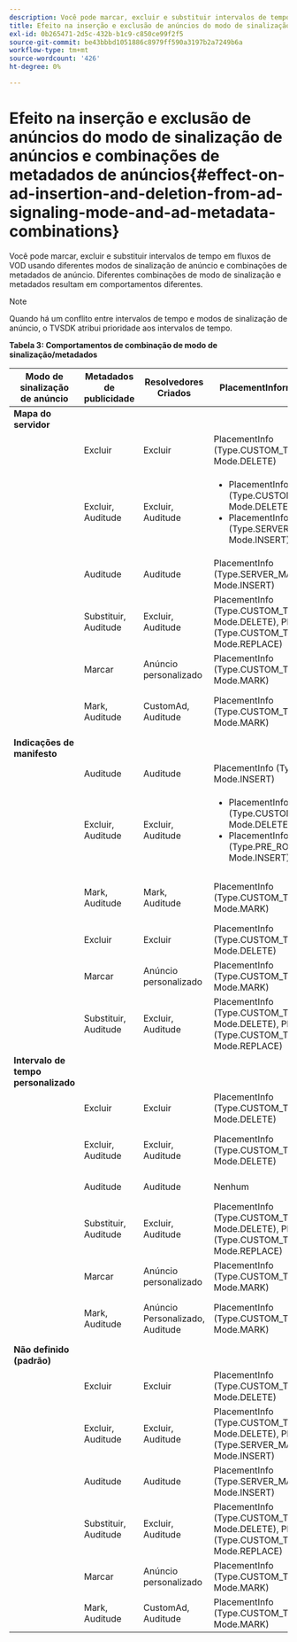 ```yaml
---
description: Você pode marcar, excluir e substituir intervalos de tempo em fluxos de VOD usando diferentes modos de sinalização de anúncio e combinações de metadados de anúncio. Diferentes combinações de modo de sinalização e metadados resultam em comportamentos diferentes.
title: Efeito na inserção e exclusão de anúncios do modo de sinalização de anúncios e combinações de metadados de anúncios
exl-id: 0b265471-2d5c-432b-b1c9-c850ce99f2f5
source-git-commit: be43bbbd1051886c8979ff590a3197b2a7249b6a
workflow-type: tm+mt
source-wordcount: '426'
ht-degree: 0%

---
```


# Efeito na inserção e exclusão de anúncios do modo de sinalização de anúncios e combinações de metadados de anúncios{#effect-on-ad-insertion-and-deletion-from-ad-signaling-mode-and-ad-metadata-combinations}

Você pode marcar, excluir e substituir intervalos de tempo em fluxos de VOD usando diferentes modos de sinalização de anúncio e combinações de metadados de anúncio. Diferentes combinações de modo de sinalização e metadados resultam em comportamentos diferentes.

>[!NOTE]
>
>Quando há um conflito entre intervalos de tempo e modos de sinalização de anúncio, o TVSDK atribui prioridade aos intervalos de tempo.

**Tabela 3: Comportamentos de combinação de modo de sinalização/metadados**

<table>  
 <thead> 
  <tr> 
   <th class="entry"> Modo de sinalização de anúncio </th> 
   <th class="entry"> Metadados de publicidade </th> 
   <th class="entry"> Resolvedores Criados </th> 
   <th class="entry"><span class="codeph"> PlacementInformations</span> criado </th> 
   <th class="entry"> Comportamento resultante </th> 
  </tr> 
 </thead>
 <tbody> 
  <tr> 
   <td> <b>Mapa do servidor</b> </td> 
   <td> </td> 
   <td> </td> 
   <td> </td> 
   <td> </td> 
  </tr> 
  <tr> 
   <td> </td> 
   <td> Excluir </td> 
   <td> Excluir </td> 
   <td><span class="codeph"> PlacementInfo (Type.CUSTOM_TIME_RANGE, Mode.DELETE)</span> </td> 
   <td> Intervalos excluídos </td> 
  </tr> 
  <tr> 
   <td></td> 
   <td> Excluir, Auditude </td> 
   <td> Excluir, Auditude </td> 
   <td> 
    <ul> 
     <li><span class="codeph"> PlacementInfo (Type.CUSTOM_TIME_RANGE, Mode.DELETE), </span> </li> 
     <li><span class="codeph"> PlacementInfo (Type.SERVER_MAP, Mode.INSERT)</span> </li> 
    </ul> </td> 
   <td> Intervalos excluídos, anúncios inseridos </td> 
  </tr> 
  <tr> 
   <td></td> 
   <td> Auditude </td> 
   <td> Auditude </td> 
   <td><span class="codeph"> PlacementInfo (Type.SERVER_MAP, Mode.INSERT)</span> </td> 
   <td> Anúncios inseridos </td> 
  </tr> 
  <tr> 
   <td></td> 
   <td> Substituir, Auditude </td> 
   <td> Excluir, Auditude </td> 
   <td><span class="codeph"> PlacementInfo (Type.CUSTOM_TIME_RANGE, Mode.DELETE), PlacementInfo (Type.CUSTOM_TIME_RANGE, Mode.REPLACE)</span> </td> 
   <td> Intervalos substituídos </td> 
  </tr> 
  <tr> 
   <td></td> 
   <td> Marcar </td> 
   <td> Anúncio personalizado </td> 
   <td><span class="codeph"> PlacementInfo (Type.CUSTOM_TIME_RANGE, Mode.MARK)</span> </td> 
   <td> Intervalos marcados </td> 
  </tr> 
  <tr> 
   <td></td> 
   <td> Mark, Auditude </td> 
   <td> CustomAd, Auditude </td> 
   <td><span class="codeph"> PlacementInfo (Type.CUSTOM_TIME_RANGE, Mode.MARK)</span> </td> 
   <td> Intervalos marcados, nenhum anúncio inserido </td> 
  </tr> 
  <tr> 
   <td> <b>Indicações de manifesto</b> </td> 
   <td> </td> 
   <td> </td> 
   <td> </td> 
   <td> </td> 
  </tr> 
  <tr> 
   <td></td> 
   <td> Auditude </td> 
   <td> Auditude </td> 
   <td><span class="codeph"> PlacementInfo (Type.PRE_ROLL, Mode.INSERT)</span> </td> 
   <td> Anúncios inseridos </td> 
  </tr> 
  <tr> 
   <td></td> 
   <td> Excluir, Auditude </td> 
   <td> Excluir, Auditude </td> 
   <td> 
    <ul> 
     <li><span class="codeph"> PlacementInfo (Type.CUSTOM_TIME_RANGE, Mode.DELETE)</span> </li> 
     <li><span class="codeph"> PlacementInfo (Type.PRE_ROLL, Mode.INSERT)</span> </li> 
    </ul> </td> 
   <td> Intervalos excluídos, anúncios inseridos </td> 
  </tr> 
  <tr> 
   <td></td> 
   <td> Mark, Auditude </td> 
   <td> Mark, Auditude </td> 
   <td><span class="codeph"> PlacementInfo (Type.CUSTOM_TIME_RANGE, Mode.MARK)</span> </td> 
   <td> Intervalos marcados, nenhum anúncio inserido </td> 
  </tr> 
  <tr> 
   <td></td> 
   <td> Excluir </td> 
   <td> Excluir </td> 
   <td><span class="codeph"> PlacementInfo (Type.CUSTOM_TIME_RANGE, Mode.DELETE)</span> </td> 
   <td> Intervalos excluídos </td> 
  </tr> 
  <tr> 
   <td></td> 
   <td> Marcar </td> 
   <td> Anúncio personalizado </td> 
   <td><span class="codeph"> PlacementInfo (Type.CUSTOM_TIME_RANGE, Mode.MARK)</span> </td> 
   <td> Intervalos marcados </td> 
  </tr> 
  <tr> 
   <td></td> 
   <td> Substituir, Auditude </td> 
   <td> Excluir, Auditude </td> 
   <td><span class="codeph"> PlacementInfo (Type.CUSTOM_TIME_RANGE, Mode.DELETE), PlacementInfo (Type.CUSTOM_TIME_RANGE, Mode.REPLACE)</span> </td> 
   <td> Intervalos substituídos </td> 
  </tr> 
  <tr> 
   <td> <b>Intervalo de tempo personalizado</b> </td> 
   <td> </td> 
   <td> </td> 
   <td> </td> 
   <td> </td> 
  </tr> 
  <tr> 
   <td></td> 
   <td> Excluir </td> 
   <td> Excluir </td> 
   <td><span class="codeph"> PlacementInfo (Type.CUSTOM_TIME_RANGE, Mode.DELETE)</span> </td> 
   <td> Intervalos excluídos </td> 
  </tr> 
  <tr> 
   <td></td> 
   <td> Excluir, Auditude </td> 
   <td> Excluir, Auditude </td> 
   <td><span class="codeph"> PlacementInfo (Type.CUSTOM_TIME_RANGE, Mode.DELETE)</span> </td> 
   <td> Intervalos excluídos, nenhum anúncio inserido </td> 
  </tr> 
  <tr> 
   <td></td> 
   <td> Auditude </td> 
   <td> Auditude </td> 
   <td> Nenhum </td> 
   <td> Nenhum anúncio inserido </td> 
  </tr> 
  <tr> 
   <td></td> 
   <td> Substituir, Auditude </td> 
   <td> Excluir, Auditude </td> 
   <td><span class="codeph"> PlacementInfo (Type.CUSTOM_TIME_RANGE, Mode.DELETE), PlacementInfo (Type.CUSTOM_TIME_RANGE, Mode.REPLACE)</span> </td> 
   <td> Intervalos substituídos por anúncios </td> 
  </tr> 
  <tr> 
   <td></td> 
   <td> Marcar </td> 
   <td> Anúncio personalizado </td> 
   <td><span class="codeph"> PlacementInfo (Type.CUSTOM_TIME_RANGE, Mode.MARK)</span> </td> 
   <td> Intervalos marcados </td> 
  </tr> 
  <tr> 
   <td></td> 
   <td> Mark, Auditude </td> 
   <td> Anúncio Personalizado, Auditude </td> 
   <td><span class="codeph"> PlacementInfo (Type.CUSTOM_TIME_RANGE, Mode.MARK)</span> </td> 
   <td> Intervalos marcados, nenhum anúncio inserido </td> 
  </tr> 
  <tr> 
   <td> <b>Não definido (padrão)</b> </td> 
   <td> </td> 
   <td> </td> 
   <td> </td> 
   <td> </td> 
  </tr> 
  <tr> 
   <td></td> 
   <td> Excluir </td> 
   <td> Excluir </td> 
   <td><span class="codeph"> PlacementInfo (Type.CUSTOM_TIME_RANGE, Mode.DELETE)</span> </td> 
   <td> Intervalos excluídos </td> 
  </tr> 
  <tr> 
   <td></td> 
   <td> Excluir, Auditude </td> 
   <td> Excluir, Auditude </td> 
   <td><span class="codeph"> PlacementInfo (Type.CUSTOM_TIME_RANGE, Mode.DELETE), PlacementInfo (Type.SERVER_MAP, Mode.INSERT)</span> </td> 
   <td> Intervalos excluídos, anúncios inseridos </td> 
  </tr> 
  <tr> 
   <td></td> 
   <td> Auditude </td> 
   <td> Auditude </td> 
   <td><span class="codeph"> PlacementInfo (Type.SERVER_MAP, Mode.INSERT)</span> </td> 
   <td> Anúncios inseridos </td> 
  </tr> 
  <tr> 
   <td></td> 
   <td> Substituir, Auditude </td> 
   <td> Excluir, Auditude </td> 
   <td><span class="codeph"> PlacementInfo (Type.CUSTOM_TIME_RANGE, Mode.DELETE), PlacementInfo (Type.CUSTOM_TIME_RANGE, Mode.REPLACE)</span> </td> 
   <td> Intervalos substituídos por anúncios </td> 
  </tr> 
  <tr> 
   <td></td> 
   <td> Marcar </td> 
   <td> Anúncio personalizado </td> 
   <td><span class="codeph"> PlacementInfo (Type.CUSTOM_TIME_RANGE, Mode.MARK)</span> </td> 
   <td> Intervalos marcados </td> 
  </tr> 
  <tr> 
   <td></td> 
   <td> Mark, Auditude </td> 
   <td> CustomAd, Auditude </td> 
   <td><span class="codeph"> PlacementInfo (Type.CUSTOM_TIME_RANGE, Mode.MARK)</span> </td> 
   <td> Intervalos marcados </td> 
  </tr> 
 </tbody> 
</table>
